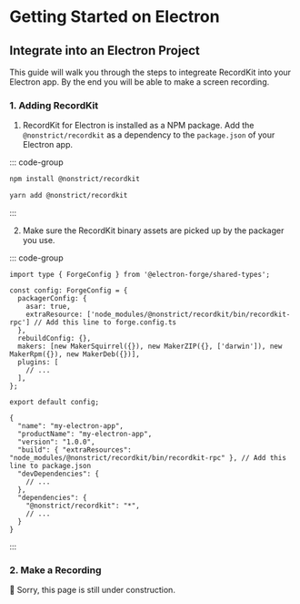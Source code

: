 # Getting Started on Electron

## Integrate into an Electron Project

This guide will walk you through the steps to integreate RecordKit into your Electron app. By the end you will be able to make a screen recording.

### 1. Adding RecordKit

1. RecordKit for Electron is installed as a NPM package. Add the `@nonstrict/recordkit` as a dependency to the `package.json` of your Electron app.

::: code-group
```sh [npm]
npm install @nonstrict/recordkit
```

```sh [yarn]
yarn add @nonstrict/recordkit
```
:::

2. Make sure the RecordKit binary assets are picked up by the packager you use.

::: code-group
```typescript{6} [forge.config.ts (Electron Forge)]
import type { ForgeConfig } from '@electron-forge/shared-types';

const config: ForgeConfig = {
  packagerConfig: {
    asar: true,
    extraResource: ['node_modules/@nonstrict/recordkit/bin/recordkit-rpc'] // Add this line to forge.config.ts
  },
  rebuildConfig: {},
  makers: [new MakerSquirrel({}), new MakerZIP({}, ['darwin']), new MakerRpm({}), new MakerDeb({})],
  plugins: [
    // ...
  ],
};

export default config;
```

```json{5} [package.json (Electron Builder)]
{
  "name": "my-electron-app",
  "productName": "my-electron-app",
  "version": "1.0.0",
  "build": { "extraResources": "node_modules/@nonstrict/recordkit/bin/recordkit-rpc" }, // Add this line to package.json
  "devDependencies": {
    // ...
  },
  "dependencies": {
    "@nonstrict/recordkit": "*",
    // ...
  }
}
```
:::

### 2. Make a Recording

🚧 Sorry, this page is still under construction.
